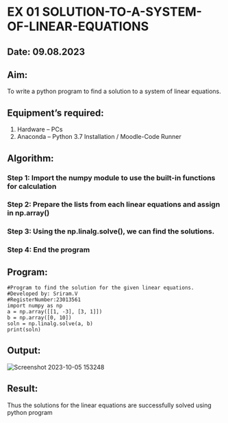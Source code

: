 # EX 01 SOLUTION-TO-A-SYSTEM-OF-LINEAR-EQUATIONS
## Date: 09.08.2023
## Aim:
To write a python program to find a solution to a system of linear equations.
## Equipment’s required:
1. 	Hardware – PCs
2. 	Anaconda – Python 3.7 Installation / Moodle-Code Runner
## Algorithm:
### Step 1: Import the numpy module to use the built-in functions for calculation
### Step 2: Prepare the lists from each linear equations and assign in np.array()
### Step 3: Using the np.linalg.solve(), we can find the solutions.
### Step 4: End the program
## Program:
```
#Program to find the solution for the given linear equations.
#Developed by: Sriram.V
#RegisterNumber:23013561
import numpy as np
a = np.array([[1, -3], [3, 1]])
b = np.array([0, 10])
soln = np.linalg.solve(a, b)
print(soln)
```
## Output:
![Screenshot 2023-10-05 153248](https://github.com/Darkwebnew/-SOLUTION-TO-A-SYSTEM-OF-LINEAR-EQUATIONS/assets/143114486/39904478-ca23-4ada-a9c9-17a585574e80)
## Result: 
Thus the solutions for the linear equations are successfully solved using python program

